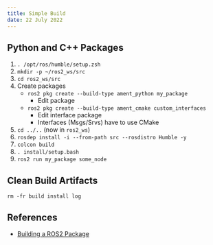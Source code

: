 ```yaml
---
title: Simple Build
date: 22 July 2022
---
```


## Python and C++ Packages

1. `. /opt/ros/humble/setup.zsh`
1. `mkdir -p ~/ros2_ws/src`
2. `cd ros2_ws/src`
3. Create packages
    - `ros2 pkg create --build-type ament_python my_package`
        - Edit package
    - `ros2 pkg create --build-type ament_cmake custom_interfaces`
        - Edit interface package
        - Interfaces (Msgs/Srvs) have to use CMake
5. `cd ../..` (now in `ros2_ws`)
6. `rosdep install -i --from-path src --rosdistro Humble -y`
7. `colcon build`
8. `. install/setup.bash`
9. `ros2 run my_package some_node`

## Clean Build Artifacts

`rm -fr build install log`

## References

- [Building a ROS2 Package](https://medium.com/@thehummingbird/building-a-ros2-project-part-1-a2c02d6ac3d8)
